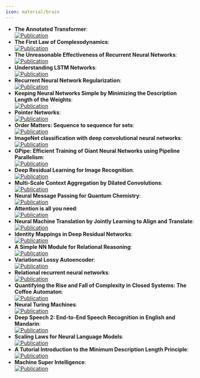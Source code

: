 ```yaml
---
icon: material/brain
---
```


- **The Annotated Transformer**:   
	[![Publication](https://img.shields.io/badge/Publication-Citations:N/A-blue?style=for-the-badge&logo=bookstack)](https://nlp.seas.harvard.edu/annotated-transformer/)  
- **The First Law of Complexodynamics**:   
	[![Publication](https://img.shields.io/badge/Publication-Citations:N/A-blue?style=for-the-badge&logo=bookstack)](https://scottaaronson.blog/?p=762)  
- **The Unreasonable Effectiveness of Recurrent Neural Networks**:   
	[![Publication](https://img.shields.io/badge/Publication-Citations:N/A-blue?style=for-the-badge&logo=bookstack)](https://karpathy.github.io/2015/05/21/rnn-effectiveness/)  
- **Understanding LSTM Networks**:   
	[![Publication](https://img.shields.io/badge/Publication-Citations:N/A-blue?style=for-the-badge&logo=bookstack)](https://colah.github.io/posts/2015-08-Understanding-LSTMs/)  
- **Recurrent Neural Network Regularization**:   
	[![Publication](https://img.shields.io/badge/Publication-Citations:0-blue?style=for-the-badge&logo=bookstack)](https://doi.org/10.48550/arXiv.1409.2329)  
- **Keeping Neural Networks Simple by Minimizing the Description Length of the Weights**:   
	[![Publication](https://img.shields.io/badge/Publication-Citations:N/A-blue?style=for-the-badge&logo=bookstack)](https://www.cs.toronto.edu/~hinton/absps/colt93.pdf)  
- **Pointer Networks**:   
	[![Publication](https://img.shields.io/badge/Publication-Citations:0-blue?style=for-the-badge&logo=bookstack)](https://doi.org/10.48550/arXiv.1506.03134)  
- **Order Matters: Sequence to sequence for sets**:   
	[![Publication](https://img.shields.io/badge/Publication-Citations:0-blue?style=for-the-badge&logo=bookstack)](https://doi.org/10.48550/arXiv.1511.06391)  
- **ImageNet classification with deep convolutional neural networks**:   
	[![Publication](https://img.shields.io/badge/Publication-Citations:22270-blue?style=for-the-badge&logo=bookstack)](https://doi.org/10.1145/3065386)  
- **GPipe: Efficient Training of Giant Neural Networks using Pipeline Parallelism**:   
	[![Publication](https://img.shields.io/badge/Publication-Citations:0-blue?style=for-the-badge&logo=bookstack)](https://doi.org/10.48550/arXiv.1811.06965)  
- **Deep Residual Learning for Image Recognition**:   
	[![Publication](https://img.shields.io/badge/Publication-Citations:0-blue?style=for-the-badge&logo=bookstack)](https://doi.org/10.48550/arXiv.1512.03385)  
- **Multi-Scale Context Aggregation by Dilated Convolutions**:   
	[![Publication](https://img.shields.io/badge/Publication-Citations:0-blue?style=for-the-badge&logo=bookstack)](https://doi.org/10.48550/arXiv.1511.07122)  
- **Neural Message Passing for Quantum Chemistry**:   
	[![Publication](https://img.shields.io/badge/Publication-Citations:0-blue?style=for-the-badge&logo=bookstack)](https://doi.org/10.48550/arXiv.1704.01212)  
- **Attention is all you need**:   
	[![Publication](https://img.shields.io/badge/Publication-Citations:0-blue?style=for-the-badge&logo=bookstack)](https://doi.org/10.48550/arXiv.1706.03762)  
- **Neural Machine Translation by Jointly Learning to Align and Translate**:   
	[![Publication](https://img.shields.io/badge/Publication-Citations:0-blue?style=for-the-badge&logo=bookstack)](https://doi.org/10.48550/arXiv.1409.0473)  
- **Identity Mappings in Deep Residual Networks**:   
	[![Publication](https://img.shields.io/badge/Publication-Citations:0-blue?style=for-the-badge&logo=bookstack)](https://doi.org/10.48550/arXiv.1603.05027)  
- **A Simple NN Module for Relational Reasoning**:   
	[![Publication](https://img.shields.io/badge/Publication-Citations:0-blue?style=for-the-badge&logo=bookstack)](https://doi.org/10.48550/arXiv.1706.01427)  
- **Variational Lossy Autoencoder**:   
	[![Publication](https://img.shields.io/badge/Publication-Citations:0-blue?style=for-the-badge&logo=bookstack)](https://doi.org/10.48550/arXiv.1611.02731)  
- **Relational recurrent neural networks**:   
	[![Publication](https://img.shields.io/badge/Publication-Citations:0-blue?style=for-the-badge&logo=bookstack)](https://doi.org/10.48550/arXiv.1806.01822)  
- **Quantifying the Rise and Fall of Complexity in Closed Systems: The Coffee Automaton**:   
	[![Publication](https://img.shields.io/badge/Publication-Citations:0-blue?style=for-the-badge&logo=bookstack)](https://doi.org/10.48550/arXiv.1405.6903)  
- **Neural Turing Machines**:   
	[![Publication](https://img.shields.io/badge/Publication-Citations:0-blue?style=for-the-badge&logo=bookstack)](https://doi.org/10.48550/arXiv.1410.5401)  
- **Deep Speech 2: End-to-End Speech Recognition in English and Mandarin**:   
	[![Publication](https://img.shields.io/badge/Publication-Citations:0-blue?style=for-the-badge&logo=bookstack)](https://doi.org/10.48550/arXiv.1512.02595)  
- **Scaling Laws for Neural Language Models**:   
	[![Publication](https://img.shields.io/badge/Publication-Citations:0-blue?style=for-the-badge&logo=bookstack)](https://doi.org/10.48550/arXiv.2001.08361)  
- **A Tutorial Introduction to the Minimum Description Length Principle**:   
	[![Publication](https://img.shields.io/badge/Publication-Citations:0-blue?style=for-the-badge&logo=bookstack)](https://doi.org/10.48550/arXiv.math/0406077)  
- **Machine Super Intelligence**:   
	[![Publication](https://img.shields.io/badge/Publication-Citations:N/A-blue?style=for-the-badge&logo=bookstack)](https://www.vetta.org/documents/Machine_Super_Intelligence.pdf)  
